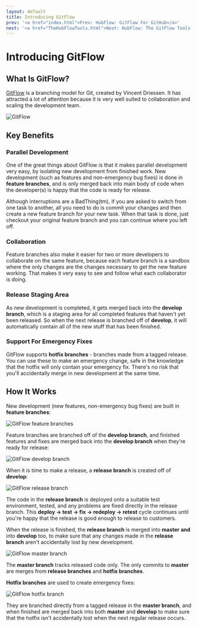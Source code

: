 ```yaml
---
layout: default
title: Introducing GitFlow
prev: '<a href="index.html">Prev: HubFlow: GitFlow For GitHub</a>'
next: '<a href="TheHubFlowTools.html">Next: HubFlow: The GitFlow Tools Adapted For GitHub</a>'
---
```

# Introducing GitFlow

## What Is GitFlow?

[GitFlow](http://nvie.com/posts/a-successful-git-branching-model/) is a branching model for Git, created by Vincent Driessen.  It has attracted a lot of attention because it is very well suited to collaboration and scaling the development team.

![GitFlow](http://nvie.com/img/2009/12/Screen-shot-2009-12-24-at-11.32.03.png)

## Key Benefits

### Parallel Development

One of the great things about GitFlow is that it makes parallel development very easy, by isolating new development from finished work.  New development (such as features and non-emergency bug fixes) is done in __feature branches__, and is only merged back into main body of code when the developer(s) is happy that the code is ready for release.

Although interruptions are a BadThing(tm), if you are asked to switch from one task to another, all you need to do is commit your changes and then create a new feature branch for your new task.  When that task is done, just checkout your original feature branch and you can continue where you left off.

### Collaboration

Feature branches also make it easier for two or more developers to collaborate on the same feature, because each feature branch is a sandbox where the only changes are the changes necessary to get the new feature working.  That makes it very easy to see and follow what each collaborator is doing.

### Release Staging Area

As new development is completed, it gets merged back into the __develop branch__, which is a staging area for all completed features that haven't yet been released.  So when the next release is branched off of __develop__, it will automatically contain all of the new stuff that has been finished.

### Support For Emergency Fixes

GitFlow supports __hotfix branches__ - branches made from a tagged release.  You can use these to make an emergency change, safe in the knowledge that the hotfix will only contain your emergency fix.  There's no risk that you'll accidentally merge in new development at the same time.

## How It Works

New development (new features, non-emergency bug fixes) are built in __feature branches__:

![GitFlow feature branches](GitFlowFeatureBranches.png)

Feature branches are branched off of the __develop branch__, and finished features and fixes are merged back into the __develop branch__ when they're ready for release:

![GitFlow develop branch](GitFlowDevelopBranch.png)

When it is time to make a release, a __release branch__ is created off of __develop__:

![GitFlow release branch](GitFlowReleaseBranch.png)

The code in the __release branch__ is deployed onto a suitable test environment, tested, and any problems are fixed directly in the release branch.  This __deploy -> test -> fix -> redeploy -> retest__ cycle continues until you're happy that the release is good enough to release to customers.

When the release is finished, the __release branch__ is merged into __master__ **and** into __develop__ too, to make sure that any changes made in the __release branch__ aren't accidentally lost by new development.

![GitFlow master branch](GitFlowMasterBranch.png)

The __master branch__ tracks released code only.  The only commits to __master__ are merges from __release branches__ and __hotfix branches__.

__Hotfix branches__ are used to create emergency fixes:

![GitFlow hotfix branch](GitFlowHotfixBranch.png)

They are branched directly from a tagged release in the __master branch__, and when finished are merged back into both __master__ and __develop__ to make sure that the hotfix isn't accidentally lost when the next regular release occurs.
